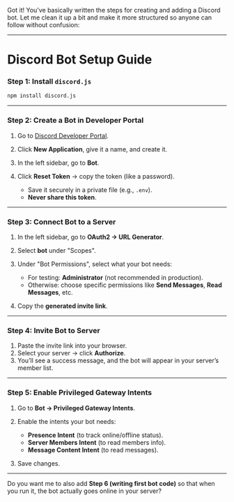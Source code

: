 Got it! You’ve basically written the steps for creating and adding a Discord bot. Let me clean it up a bit and make it more structured so anyone can follow without confusion:

---

# Discord Bot Setup Guide

### **Step 1: Install `discord.js`**

```bash
npm install discord.js
```

---

### **Step 2: Create a Bot in Developer Portal**

1. Go to [Discord Developer Portal](https://discord.com/developers/).
2. Click **New Application**, give it a name, and create it.
3. In the left sidebar, go to **Bot**.
4. Click **Reset Token** → copy the token (like a password).

   * Save it securely in a private file (e.g., `.env`).
   * **Never share this token**.

---

### **Step 3: Connect Bot to a Server**

1. In the left sidebar, go to **OAuth2 → URL Generator**.
2. Select **bot** under "Scopes".
3. Under "Bot Permissions", select what your bot needs:

   * For testing: **Administrator** (not recommended in production).
   * Otherwise: choose specific permissions like **Send Messages**, **Read Messages**, etc.
4. Copy the **generated invite link**.

---

### **Step 4: Invite Bot to Server**

1. Paste the invite link into your browser.
2. Select your server → click **Authorize**.
3. You’ll see a success message, and the bot will appear in your server’s member list.

---

### **Step 5: Enable Privileged Gateway Intents**

1. Go to **Bot → Privileged Gateway Intents**.
2. Enable the intents your bot needs:

   * **Presence Intent** (to track online/offline status).
   * **Server Members Intent** (to read members info).
   * **Message Content Intent** (to read messages).
3. Save changes.

---

Do you want me to also add **Step 6 (writing first bot code)** so that when you run it, the bot actually goes online in your server?
